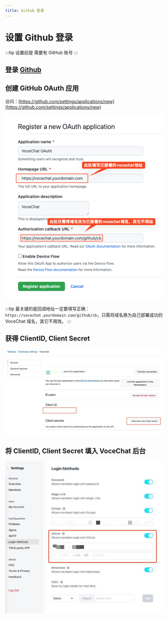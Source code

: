 ```yaml
---
title: Github 登录
---
```


# 设置 Github 登录

:::tip 设置前提
需要有 GitHub 账号
:::

## 登录 [Github](https://github.com)

## 创建 GitHub OAuth 应用

访问：[https://github.com/settings/applications/new](https://github.com/settings/applications/new)

![img.jpg](image/login-github-0.png)

:::tip
最关键的是回调地址一定要填写正确：`https://vocechat.yourdomain.com/github/cb`，只需将域名换为自己部署成功的 VoceChat 域名，其它不用改。
:::

## 获得 ClientID, Client Secret

![img.jpg](image/login-github-1.jpg)

## 将 ClientID, Client Secret 填入 VoceChat 后台

![img.jpg](image/login-github-2.jpg)
